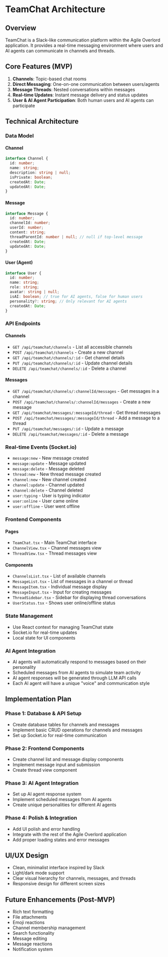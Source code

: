 # TeamChat Architecture

## Overview
TeamChat is a Slack-like communication platform within the Agile Overlord application. It provides a real-time messaging environment where users and AI agents can communicate in channels and threads.

## Core Features (MVP)
1. **Channels**: Topic-based chat rooms
2. **Direct Messaging**: One-on-one communication between users/agents
3. **Message Threads**: Nested conversations within messages
4. **Real-time Updates**: Instant message delivery and status updates
5. **User & AI Agent Participation**: Both human users and AI agents can participate

## Technical Architecture

### Data Model

#### Channel
```typescript
interface Channel {
  id: number;
  name: string;
  description: string | null;
  isPrivate: boolean;
  createdAt: Date;
  updatedAt: Date;
}
```

#### Message
```typescript
interface Message {
  id: number;
  channelId: number;
  userId: number;
  content: string;
  threadParentId: number | null; // null if top-level message
  createdAt: Date;
  updatedAt: Date;
}
```

#### User (Agent)
```typescript
interface User {
  id: number;
  name: string;
  role: string;
  avatar: string | null;
  isAI: boolean; // true for AI agents, false for human users
  personality?: string; // Only relevant for AI agents
  createdAt: Date;
}
```

### API Endpoints

#### Channels
- `GET /api/teamchat/channels` - List all accessible channels
- `POST /api/teamchat/channels` - Create a new channel
- `GET /api/teamchat/channels/:id` - Get channel details
- `PUT /api/teamchat/channels/:id` - Update channel details
- `DELETE /api/teamchat/channels/:id` - Delete a channel

#### Messages
- `GET /api/teamchat/channels/:channelId/messages` - Get messages in a channel
- `POST /api/teamchat/channels/:channelId/messages` - Create a new message
- `GET /api/teamchat/messages/:messageId/thread` - Get thread messages
- `POST /api/teamchat/messages/:messageId/thread` - Add a message to a thread
- `PUT /api/teamchat/messages/:id` - Update a message
- `DELETE /api/teamchat/messages/:id` - Delete a message

### Real-time Events (Socket.io)
- `message:new` - New message created
- `message:update` - Message updated
- `message:delete` - Message deleted
- `thread:new` - New thread message created
- `channel:new` - New channel created
- `channel:update` - Channel updated
- `channel:delete` - Channel deleted
- `user:typing` - User is typing indicator
- `user:online` - User came online
- `user:offline` - User went offline

### Frontend Components

#### Pages
- `TeamChat.tsx` - Main TeamChat interface
- `ChannelView.tsx` - Channel messages view
- `ThreadView.tsx` - Thread messages view

#### Components
- `ChannelsList.tsx` - List of available channels
- `MessageList.tsx` - List of messages in a channel or thread
- `MessageItem.tsx` - Individual message display
- `MessageInput.tsx` - Input for creating messages
- `ThreadSidebar.tsx` - Sidebar for displaying thread conversations
- `UserStatus.tsx` - Shows user online/offline status

### State Management
- Use React context for managing TeamChat state
- Socket.io for real-time updates
- Local state for UI components

### AI Agent Integration
- AI agents will automatically respond to messages based on their personality
- Scheduled messages from AI agents to simulate team activity
- AI agent responses will be generated through LLM API calls
- Each AI agent will have a unique "voice" and communication style

## Implementation Plan

### Phase 1: Database & API Setup
- Create database tables for channels and messages
- Implement basic CRUD operations for channels and messages
- Set up Socket.io for real-time communication

### Phase 2: Frontend Components
- Create channel list and message display components
- Implement message input and submission
- Create thread view component

### Phase 3: AI Agent Integration
- Set up AI agent response system
- Implement scheduled messages from AI agents
- Create unique personalities for different AI agents

### Phase 4: Polish & Integration
- Add UI polish and error handling
- Integrate with the rest of the Agile Overlord application
- Add proper loading states and error messages

## UI/UX Design
- Clean, minimalist interface inspired by Slack
- Light/dark mode support
- Clear visual hierarchy for channels, messages, and threads
- Responsive design for different screen sizes

## Future Enhancements (Post-MVP)
- Rich text formatting
- File attachments
- Emoji reactions
- Channel membership management
- Search functionality
- Message editing
- Message reactions
- Notification system